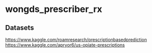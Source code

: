 # wongds_prescriber_rx

## Datasets
https://www.kaggle.com/roamresearch/prescriptionbasedprediction
https://www.kaggle.com/apryor6/us-opiate-prescriptions
